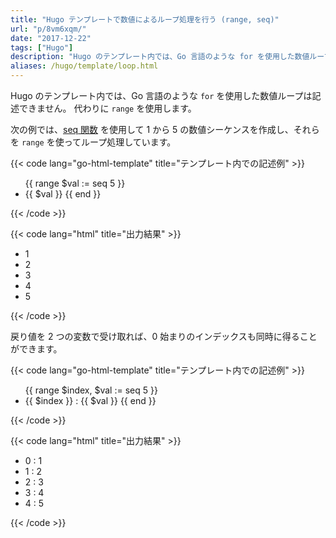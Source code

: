 ```yaml
---
title: "Hugo テンプレートで数値によるループ処理を行う (range, seq)"
url: "p/8vm6xqm/"
date: "2017-12-22"
tags: ["Hugo"]
description: "Hugo のテンプレート内では、Go 言語のような for を使用した数値ループは記述できません。代わりに range を使用します。"
aliases: /hugo/template/loop.html
---
```


Hugo のテンプレート内では、Go 言語のような `for` を使用した数値ループは記述できません。
代わりに `range` を使用します。

次の例では、[seq 関数](https://gohugo.io/functions/seq/) を使用して 1 から 5 の数値シーケンスを作成し、それらを `range` を使ってループ処理しています。

{{< code lang="go-html-template" title="テンプレート内での記述例" >}}
<ul>
  {{ range $val := seq 5 }}
    <li>{{ $val }}
  {{ end }}
</ul>
{{< /code >}}

{{< code lang="html" title="出力結果" >}}
<ul>
    <li>1
    <li>2
    <li>3
    <li>4
    <li>5
</ul>
{{< /code >}}

戻り値を 2 つの変数で受け取れば、0 始まりのインデックスも同時に得ることができます。

{{< code lang="go-html-template" title="テンプレート内での記述例" >}}
<ul>
  {{ range $index, $val := seq 5 }}
    <li>{{ $index }} : {{ $val }}
  {{ end }}
</ul>
{{< /code >}}

{{< code lang="html" title="出力結果" >}}
<ul>
    <li>0 : 1
    <li>1 : 2
    <li>2 : 3
    <li>3 : 4
    <li>4 : 5
</ul>
{{< /code >}}

